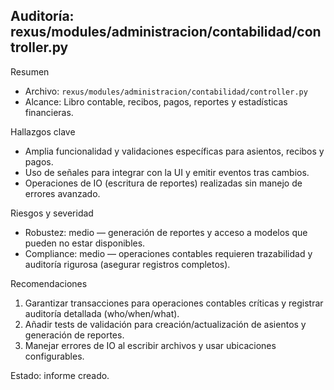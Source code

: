 ## Auditoría: rexus/modules/administracion/contabilidad/controller.py

Resumen
- Archivo: `rexus/modules/administracion/contabilidad/controller.py`
- Alcance: Libro contable, recibos, pagos, reportes y estadísticas financieras.

Hallazgos clave
- Amplia funcionalidad y validaciones específicas para asientos, recibos y pagos.
- Uso de señales para integrar con la UI y emitir eventos tras cambios.
- Operaciones de IO (escritura de reportes) realizadas sin manejo de errores avanzado.

Riesgos y severidad
- Robustez: medio — generación de reportes y acceso a modelos que pueden no estar disponibles.
- Compliance: medio — operaciones contables requieren trazabilidad y auditoría rigurosa (asegurar registros completos).

Recomendaciones
1. Garantizar transacciones para operaciones contables críticas y registrar auditoría detallada (who/when/what).
2. Añadir tests de validación para creación/actualización de asientos y generación de reportes.
3. Manejar errores de IO al escribir archivos y usar ubicaciones configurables.

Estado: informe creado.
